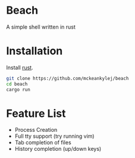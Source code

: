 # Beach
A simple shell written in rust
# Installation
Install [rust](https://www.rust-lang.org/en-US/install.html).
```bash
git clone https://github.com/mckeankylej/beach
cd beach
cargo run
```
# Feature List
- Process Creation
- Full tty support (try running vim)
- Tab completion of files
- History completion (up/down keys)